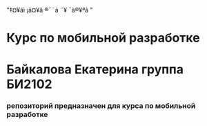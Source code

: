 "‡¤¥áì ¡ã¤¥â ®¯¨á ­¨¥ ¯à®¥ªâ " 
<h1>Курс по мобильной разработке</h1>
<h1>Байкалова Екатерина группа БИ2102</h1>
<h3>репозиторий предназначен для курса по мобильной разработке</h3>

